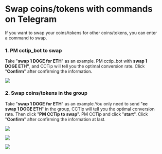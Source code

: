 # Swap coins/tokens with commands on Telegram

If you want to swap your coins/tokens for other coins/tokens, you can enter a command to swap.

### **1. PM cctip\_bot to swap**

Take "**swap 1 DOGE for ETH**" as an example. PM cctip\_bot with **swap 1 DOGE ETH"**, and CCTip will tell you the optimal conversion rate. Click "**Confirm**" after confirming the information.

![](../.gitbook/assets/image%20%28283%29.png)

### **2. Swap coins/tokens in the group**

Take "**swap 1 DOGE for ETH**" as an example.You only need to send "**cc swap 1 DOGE ETH**" in the group, CCTip will tell you the optimal conversion rate. Then click "**PM CCTip to swap**". PM CCTip and click "**start**". Click "**Confirm**" after confirming the information at last.

![](../.gitbook/assets/image%20%28175%29.png)

![](../.gitbook/assets/image%20%28255%29.png)

![](../.gitbook/assets/image%20%2856%29.png)

